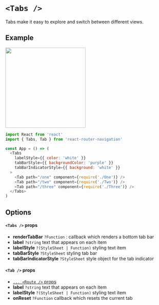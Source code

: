 # ```<Tabs />```
Tabs make it easy to explore and switch between different views.

## Example
<img src="https://raw.githubusercontent.com/LeoLeBras/react-router-navigation/master/docs/tabs.gif" width="250">

```js
import React from 'react'
import { Tabs, Tab } from 'react-router-navigation'

const App = () => (
  <Tabs
    labelStyle={{ color: 'white' }}
    tabBarStyle={{ backgroundColor: 'purple' }}
    tabBarIndicatorStyle={{ background: 'white' }}
  >
    <Tab path="/one" component={require('./One')} />
    <Tab path="/two" component={require('./Two')} />
    <Tab path="/three" component={require('./Three')} />
  </Tabs>
)
```

## Options

#### ```<Tabs />``` props
* **renderTabBar** ```?Function``` : callback which renders a bottom tab bar
* **label** ```?string``` text that appears on each item
* **labelStyle** ```?(StyleSheet | Function)``` styling text item
* **tabBarStyle** ```?StyleSheet``` styling tab bar
* **tabBarIndicatorStyle** ```?StyleSheet``` style object for the tab indicator

#### ```<Tab />``` props
* [```... <Route />``` props](https://reacttraining.com/react-router/#route)
* **label** ```?string``` text that appears on each item
* **labelStyle** ```?(StyleSheet | Function)``` styling text item
* **onReset** ```?Function``` callback which resets the current tab

